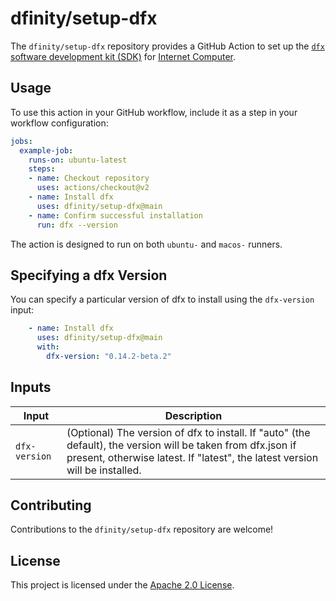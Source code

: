 # dfinity/setup-dfx

The `dfinity/setup-dfx` repository provides a GitHub Action to set up the [`dfx` software development kit (SDK)](https://github.com/dfinity/sdk/) for [Internet Computer](https://internetcomputer.org). 

## Usage

To use this action in your GitHub workflow, include it as a step in your workflow configuration:

```yml
jobs:
  example-job:
    runs-on: ubuntu-latest 
    steps:
    - name: Checkout repository
      uses: actions/checkout@v2
    - name: Install dfx
      uses: dfinity/setup-dfx@main
    - name: Confirm successful installation
      run: dfx --version
```
The action is designed to run on both `ubuntu-` and `macos-` runners.

## Specifying a dfx Version

You can specify a particular version of dfx to install using the `dfx-version` input:

```yml
    - name: Install dfx
      uses: dfinity/setup-dfx@main
      with: 
        dfx-version: "0.14.2-beta.2"
```

## Inputs

| Input         | Description   |
|---------------|---------------|
| `dfx-version` | (Optional) The version of dfx to install. If "auto" (the default), the version will be taken from dfx.json if present, otherwise latest.  If "latest", the latest version will be installed.

## Contributing

Contributions to the `dfinity/setup-dfx` repository are welcome! 

## License

This project is licensed under the [Apache 2.0 License](LICENSE).

